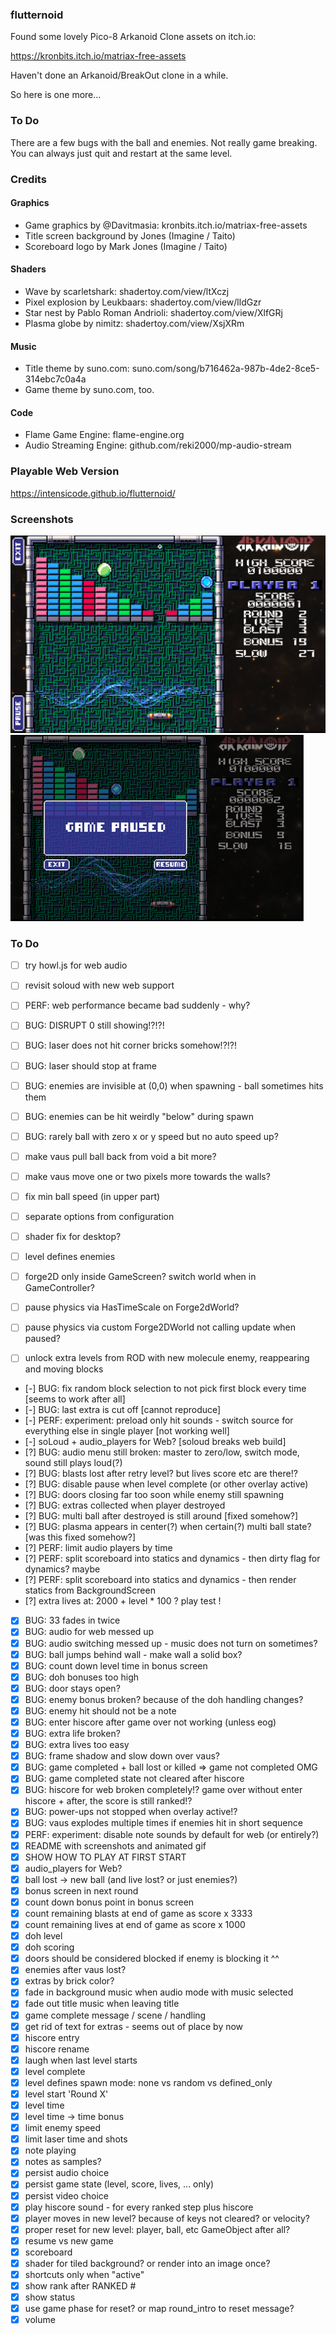 ### flutternoid

Found some lovely Pico-8 Arkanoid Clone assets on itch.io:

https://kronbits.itch.io/matriax-free-assets

Haven't done an Arkanoid/BreakOut clone in a while.

So here is one more...

### To Do

There are a few bugs with the ball and enemies. Not really game breaking. You can always just quit and restart at the
same level.

### Credits

#### Graphics

* Game graphics by @Davitmasia: kronbits.itch.io/matriax-free-assets
* Title screen background by Jones (Imagine / Taito)
* Scoreboard logo by Mark Jones (Imagine / Taito)

#### Shaders

* Wave by scarletshark: shadertoy.com/view/ltXczj
* Pixel explosion by Leukbaars: shadertoy.com/view/lldGzr
* Star nest by Pablo Roman Andrioli: shadertoy.com/view/XlfGRj
* Plasma globe by nimitz: shadertoy.com/view/XsjXRm

#### Music

* Title theme by suno.com: suno.com/song/b716462a-987b-4de2-8ce5-314ebc7c0a4a
* Game theme by suno.com, too.

#### Code

* Flame Game Engine: flame-engine.org
* Audio Streaming Engine: github.com/reki2000/mp-audio-stream

### Playable Web Version

https://intensicode.github.io/flutternoid/

### Screenshots

![Level 2](doc/level2.png)
![Level 2](doc/plasma.gif)

### To Do

- [ ] try howl.js for web audio
- [ ] revisit soloud with new web support
- [ ] PERF: web performance became bad suddenly - why?

- [ ] BUG: DISRUPT 0 still showing!?!?!
- [ ] BUG: laser does not hit corner bricks somehow!?!?!
- [ ] BUG: laser should stop at frame
- [ ] BUG: enemies are invisible at (0,0) when spawning - ball sometimes hits them
- [ ] BUG: enemies can be hit weirdly "below" during spawn
- [ ] BUG: rarely ball with zero x or y speed but no auto speed up?

- [ ] make vaus pull ball back from void a bit more?
- [ ] make vaus move one or two pixels more towards the walls?
- [ ] fix min ball speed (in upper part)
- [ ] separate options from configuration
- [ ] shader fix for desktop?
- [ ] level defines enemies
- [ ] forge2D only inside GameScreen? switch world when in GameController?
- [ ] pause physics via HasTimeScale on Forge2dWorld?
- [ ] pause physics via custom Forge2DWorld not calling update when paused?
- [ ] unlock extra levels from ROD with new molecule enemy, reappearing and moving blocks

- [-] BUG: fix random block selection to not pick first block every time [seems to work after all]
- [-] BUG: last extra is cut off [cannot reproduce]
- [-] PERF: experiment: preload only hit sounds - switch source for everything else in single player [not working well]
- [-] soLoud + audio_players for Web? [soloud breaks web build]
- [?] BUG: audio menu still broken: master to zero/low, switch mode, sound still plays loud(?)
- [?] BUG: blasts lost after retry level? but lives score etc are there!?
- [?] BUG: disable pause when level complete (or other overlay active)
- [?] BUG: doors closing far too soon while enemy still spawning
- [?] BUG: extras collected when player destroyed
- [?] BUG: multi ball after destroyed is still around [fixed somehow?]
- [?] BUG: plasma appears in center(?) when certain(?) multi ball state? [was this fixed somehow?]
- [?] PERF: limit audio players by time
- [?] PERF: split scoreboard into statics and dynamics - then dirty flag for dynamics? maybe
- [?] PERF: split scoreboard into statics and dynamics - then render statics from BackgroundScreen
- [?] extra lives at: 2000 + level * 100 ? play test !
- [X] BUG: 33 fades in twice
- [X] BUG: audio for web messed up
- [X] BUG: audio switching messed up - music does not turn on sometimes?
- [X] BUG: ball jumps behind wall - make wall a solid box?
- [X] BUG: count down level time in bonus screen
- [X] BUG: doh bonuses too high
- [X] BUG: door stays open?
- [X] BUG: enemy bonus broken? because of the doh handling changes?
- [X] BUG: enemy hit should not be a note
- [X] BUG: enter hiscore after game over not working (unless eog)
- [X] BUG: extra life broken?
- [X] BUG: extra lives too easy
- [X] BUG: frame shadow and slow down over vaus?
- [X] BUG: game completed + ball lost or killed => game not completed OMG
- [X] BUG: game completed state not cleared after hiscore
- [X] BUG: hiscore for web broken completely!? game over without enter hiscore + after, the score is still ranked!?
- [X] BUG: power-ups not stopped when overlay active!?
- [X] BUG: vaus explodes multiple times if enemies hit in short sequence
- [X] PERF: experiment: disable note sounds by default for web (or entirely?)
- [X] README with screenshots and animated gif
- [X] SHOW HOW TO PLAY AT FIRST START
- [X] audio_players for Web?
- [X] ball lost -> new ball (and live lost? or just enemies?)
- [X] bonus screen in next round
- [X] count down bonus point in bonus screen
- [X] count remaining blasts at end of game as score x 3333
- [X] count remaining lives at end of game as score x 1000
- [X] doh level
- [X] doh scoring
- [X] doors should be considered blocked if enemy is blocking it ^^
- [X] enemies after vaus lost?
- [X] extras by brick color?
- [X] fade in background music when audio mode with music selected
- [X] fade out title music when leaving title
- [X] game complete message / scene / handling
- [X] get rid of text for extras - seems out of place by now
- [X] hiscore entry
- [X] hiscore rename
- [X] laugh when last level starts
- [X] level complete
- [X] level defines spawn mode: none vs random vs defined_only
- [X] level start 'Round X'
- [X] level time
- [X] level time -> time bonus
- [X] limit enemy speed
- [X] limit laser time and shots
- [X] note playing
- [X] notes as samples?
- [X] persist audio choice
- [X] persist game state (level, score, lives, ... only)
- [X] persist video choice
- [X] play hiscore sound - for every ranked step plus hiscore
- [X] player moves in new level? because of keys not cleared? or velocity?
- [X] proper reset for new level: player, ball, etc GameObject after all?
- [X] resume vs new game
- [X] scoreboard
- [X] shader for tiled background? or render into an image once?
- [X] shortcuts only when "active"
- [X] show rank after RANKED #<x>
- [X] show status
- [X] use game phase for reset? or map round_intro to reset message?
- [X] volume
